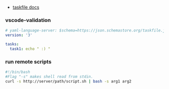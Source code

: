 
- [taskfile docs](https://taskfile.dev/experiments/remote-taskfiles/)

### vscode-validation
```yml
# yaml-language-server: $schema=https://json.schemastore.org/taskfile.json
version: '3'

tasks:
  task1: echo " :) "
```

### run remote scripts
```bash
#!/bin/bash
#Flag "-s" makes shell read from stdin.
curl -s http://server/path/script.sh | bash -s arg1 arg2
```